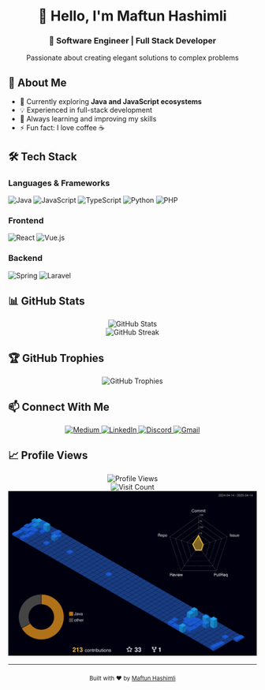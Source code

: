 # <div align="center">👋 Hello, I'm Maftun Hashimli</div>
<div align="center">
  <h3>🚀 Software Engineer | Full Stack Developer</h3>
  <p>Passionate about creating elegant solutions to complex problems</p>
</div>

## 🎯 About Me

- 🌱 Currently exploring **Java and JavaScript ecosystems**
- 💡 Experienced in full-stack development
- 🔭 Always learning and improving my skills
- ⚡ Fun fact: I love coffee ☕

## 🛠️ Tech Stack

### Languages & Frameworks
![Java](https://img.shields.io/badge/Java-ED8B00?style=for-the-badge&logo=java&logoColor=white)
![JavaScript](https://img.shields.io/badge/JavaScript-F7DF1E?style=for-the-badge&logo=javascript&logoColor=black)
![TypeScript](https://img.shields.io/badge/TypeScript-007ACC?style=for-the-badge&logo=typescript&logoColor=white)
![Python](https://img.shields.io/badge/Python-3776AB?style=for-the-badge&logo=python&logoColor=white)
![PHP](https://img.shields.io/badge/PHP-777BB4?style=for-the-badge&logo=php&logoColor=white)

### Frontend
![React](https://img.shields.io/badge/React-20232A?style=for-the-badge&logo=react&logoColor=61DAFB)
![Vue.js](https://img.shields.io/badge/Vue.js-35495E?style=for-the-badge&logo=vue.js&logoColor=4FC08D)

### Backend
![Spring](https://img.shields.io/badge/Spring-6DB33F?style=for-the-badge&logo=spring&logoColor=white)
![Laravel](https://img.shields.io/badge/Laravel-FF2D20?style=for-the-badge&logo=laravel&logoColor=white)

## 📊 GitHub Stats

<div align="center">
  <img src="https://github-readme-stats.vercel.app/api?username=meftunh&theme=tokyonight&hide_border=false&include_all_commits=true&count_private=true" alt="GitHub Stats" />
  <br/>
  <img src="https://github-readme-streak-stats.herokuapp.com/?user=meftunh&theme=tokyonight&hide_border=false" alt="GitHub Streak" />
</div>

## 🏆 GitHub Trophies

<div align="center">
  <img src="https://github-profile-trophy.vercel.app/?username=meftunh&theme=onedark&no-frame=false&no-bg=true&margin-w=4" alt="GitHub Trophies" />
</div>

## 📫 Connect With Me

<div align="center">
  <a href="https://medium.com/@maftun.hashimli" target="blank">
    <img src="https://img.shields.io/badge/Medium-12100E?style=for-the-badge&logo=medium&logoColor=white" alt="Medium" />
  </a>
  <a href="https://linkedin.com/in/maftunhashimli" target="blank">
    <img src="https://img.shields.io/badge/LinkedIn-0077B5?style=for-the-badge&logo=linkedin&logoColor=white" alt="LinkedIn" />
  </a>
  <a href="https://discord.com/users/cld#2403" target="blank">
    <img src="https://img.shields.io/badge/Discord-7289DA?style=for-the-badge&logo=discord&logoColor=white" alt="Discord" />
  </a>
  <a href="mailto:maftunhashimli@gmail.com">
    <img src="https://img.shields.io/badge/Gmail-D14836?style=for-the-badge&logo=gmail&logoColor=white" alt="Gmail" />
  </a>
</div>

## 📈 Profile Views

<div align="center">
  <img src="https://komarev.com/ghpvc/?username=meftunh&label=Profile%20views&color=0e75b6&style=plastic" alt="Profile Views" />
  <br/>
  <img src="https://visitcount.itsvg.in/api?id=meftunh&icon=2&color=1" alt="Visit Count" />
</div>

<div align="center">
  <img src="./profile-3d-contrib/profile-night-view.svg" alt="3D Contribution Graph" />
</div>

---
<div align="center">
  <sub>Built with ❤️ by <a href="https://github.com/meftunh">Maftun Hashimli</a></sub>
</div>
